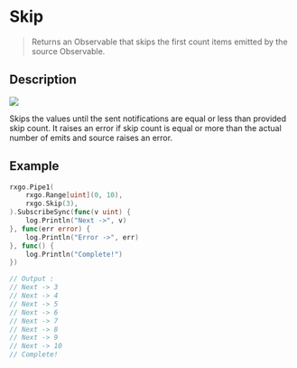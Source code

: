 # Skip

> Returns an Observable that skips the first count items emitted by the source Observable.

## Description

![](https://rxjs.dev/assets/images/marble-diagrams/skip.png)

Skips the values until the sent notifications are equal or less than provided skip count. It raises an error if skip count is equal or more than the actual number of emits and source raises an error.

## Example

```go
rxgo.Pipe1(
    rxgo.Range[uint](0, 10),
	rxgo.Skip(3),
).SubscribeSync(func(v uint) {
    log.Println("Next ->", v)
}, func(err error) {
    log.Println("Error ->", err)
}, func() {
    log.Println("Complete!")
})

// Output :
// Next -> 3
// Next -> 4
// Next -> 5
// Next -> 6
// Next -> 7
// Next -> 8
// Next -> 9
// Next -> 10
// Complete!
```
